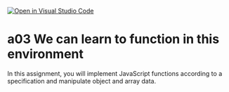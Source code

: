 [![Open in Visual Studio Code](https://classroom.github.com/assets/open-in-vscode-f059dc9a6f8d3a56e377f745f24479a46679e63a5d9fe6f495e02850cd0d8118.svg)](https://classroom.github.com/online_ide?assignment_repo_id=5886001&assignment_repo_type=AssignmentRepo)
# a03 We can learn to function in this environment
In this assignment, you will implement JavaScript functions according to a specification and manipulate object and array data.
